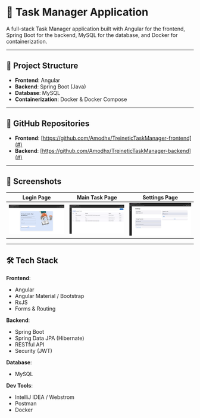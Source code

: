 # 📝 Task Manager Application

A full-stack Task Manager application built with Angular for the frontend, Spring Boot for the backend, MySQL for the database, and Docker for containerization.

---

## 🚀 Project Structure

- **Frontend**: Angular
- **Backend**: Spring Boot (Java)
- **Database**: MySQL
- **Containerization**: Docker & Docker Compose

---
## 🔗 GitHub Repositories

- **Frontend**: [https://github.com/Amodhx/TreineticTaskManager-frontend](#)
- **Backend**: [https://github.com/Amodhx/TreineticTaskManager-backend](#)

---

## 📸 Screenshots

| Login Page | Main Task Page | Settings Page |
|------------|----------------|----------------|
| ![Login Screenshot](./screenshots/login.png) | ![Main Form Screenshot](./screenshots/main-form.png) | ![Settings Screenshot](./screenshots/settings.png) |

---


## 🛠️ Tech Stack

**Frontend**:
- Angular
- Angular Material / Bootstrap
- RxJS
- Forms & Routing

**Backend**:
- Spring Boot
- Spring Data JPA (Hibernate)
- RESTful API
- Security (JWT)

**Database**:
- MySQL

**Dev Tools**:
- IntelliJ IDEA / Webstrom
- Postman
- Docker
